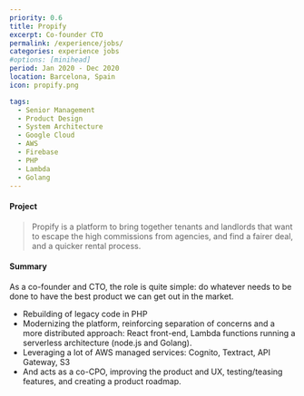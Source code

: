 ```yaml
---
priority: 0.6
title: Propify
excerpt: Co-founder CTO
permalink: /experience/jobs/
categories: experience jobs
#options: [minihead]
period: Jan 2020 - Dec 2020
location: Barcelona, Spain
icon: propify.png

tags:
  - Senior Management
  - Product Design
  - System Architecture
  - Google Cloud
  - AWS
  - Firebase
  - PHP
  - Lambda
  - Golang
---
```


#### Project

> Propify is a platform to bring together tenants and landlords that want to escape the high commissions from agencies, and
find a fairer deal, and a quicker rental process. 

#### Summary

As a co-founder and CTO, the role is quite simple: do whatever needs to be done to have the best product we can get out in the market.

- Rebuilding of legacy code in PHP
- Modernizing the platform, reinforcing separation of concerns and a more distributed
approach: React front-end, Lambda functions running a serverless architecture (node.js
and Golang).
- Leveraging a lot of AWS managed services: Cognito, Textract, API Gateway, S3
- And acts as a co-CPO, improving the product and UX, testing/teasing features, and creating a product roadmap.



